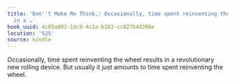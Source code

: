 ```yaml
---
title: 'Don''t Make Me Think,: Occasionally, time spent reinventing the wheel results
  in a …'
book_uuid: 4c05a002-1dc9-4c1a-b283-cc027b4d306e
location: '525'
source: kindle
---
```


Occasionally, time spent reinventing the wheel results in a revolutionary new rolling device. But usually it just amounts to time spent reinventing the wheel.